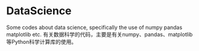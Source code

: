 # DataScience
Some codes about data science, specifically the use of numpy pandas matplotlib etc.
有关数据科学的代码，主要是有关numpy、pandas、matplotlib等Python科学计算库的使用。
